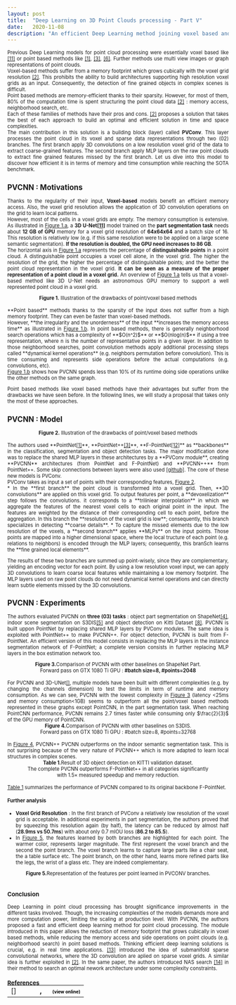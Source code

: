 ```yaml
---
layout: post
title:  "Deep Learning on 3D Point Clouds processing - Part V"
date:   2020-11-08
description: "An efficient Deep Learning method joining voxel based and point based approaches : PVCNN"
---
```


<div style="font-size: 0.8em; text-align: justify;" markdown=1>


Previous Deep Learning models for point cloud processing were essentially voxel based like <a href="#references">[11]</a> or point based methods like <a href="#references">[1]</a>, <a href="#references">[3]</a>, <a href="#references">[6]</a>. Further methods use multi view images or graph representations of point clouds.<br> Voxel-based methods suffer from a memory footprint which grows cubically with the voxel grid resolution <a href="#references">[2]</a>. This prohibits the ability to build architectures supporting high resolution voxel grids as an input. Consequently, the detection of fine grained objects in complex scenes is difficult.<br>
Point based methods are memory-efficient thanks to their sparsity. However, for most of them, 80% of the computation time is spent structuring the point cloud data <a href="#references">[2]</a> : memory access, neighborhood search, etc.<br>
Each of these families of methods have their pros and cons. <a href="#references">[2]</a> proposes a solution that takes the best of each approach to build an optimal and  efficient solution in time and space complexities.<br>
The main contribution in this solution is a  building block (layer) called <b>PVConv</b>. This layer processes the point cloud in its voxel and sparse data representations through two (02) branches. The first branch apply 3D convolutions on a low resolution voxel grid of the data to extract coarse-grained features. The second branch apply MLP layers on the raw point clouds to extract fine grained features missed by the first branch. Let us dive into this model to discover how efficient it is in terms of memory and time consumption while reaching the SOTA benchmark.


## PVCNN : Motivations


Thanks to the regularity of their input, **Voxel-based** models benefit an efficient memory access. Also, the voxel grid resolution allows the application of 3D convolution operations on the grid to learn local patterns. <br>However, most of the cells in a voxel grids are empty. The memory consumption is extensive. As illustrated in <a href="#figure1">Figure 1.a</a>, a **3D U-Net<a href="#references">[11]</a>** model trained on the **part segmentation task** needs about **12 GB of GPU** memory for a voxel grid resolution of **64x64x64** and a batch size of 16. This resolution is relatively low (e.g. if this same resolution were to be applied on a large scene semantic segmentation). **If the resolution is doubled, the GPU need increases to 86 GB**.
<br>
The horizontal axis in <a href="#figure1">Figure 1.a</a> represents the percentage of **distinguishable points** in a point cloud. A distinguishable point occupies a voxel cell alone, in the voxel grid. The higher the resolution of the grid, the higher the percentage of distinguishable points; and the better the point cloud representation in the voxel grid. **It can be seen as a measure of the proper representation of a point cloud in a voxel grid.** An overview of <a href="#figure1">Figure 1.a</a> tells us that a voxel-based method like 3D U-Net needs an astronomous GPU memory to support a well represented point cloud in a voxel grid.
<br>
<center>
<div id="figure1">
  <figure  style="width:100%; margin:0;">
  <img src="{{ '/assets/img/pvcnn_fig1.PNG' | prepend: site.baseurl }}" alt="" style=""> 
  <center  style="font-style: initial;"><b>Figure 1.</b> Illustration of the drawbacks of point/voxel based methods</center>
</figure>
</div>
</center>
<br>
**Point based** methods thanks to the sparsity of the input does not suffer from a high memory footprint. They can even be faster than voxel-based methods.<br>
However, **the irregularity and the unorderness** of the input **increases the memory access time** as illustrated in <a href="#figure1">Figure 1.b</a>. In point based methods, there is generally neighborhood search operations which has a complexity of **$O(n^2)$** or **$O(nlog(n)$** if using a tree representation, where n is the number of representative points in a given layer. In addition to those neighborhood searches, point convolution methods apply additional processing steps called **dynamical kernel operations** (e.g. neighbors permutation before convolution). This is time consuming and represents side operations before the actual computations (e.g. convolutions, etc).<br>
<a href="#figure1">Figure 1.b</a> shows how PVCNN spends less than 10% of its runtime doing side operations unlike the other methods on the same graph.<br>

Point based methods like voxel based methods have their advantages but suffer from the drawbacks we have seen before. In the following lines, we will study a proposal that takes only the most of these approaches.



## PVCNN : Model

<center>
<div id="figure2">
  <figure  style="width:100%; margin:0;">
  <img src="{{ '/assets/img/pvcnn_pvconv.PNG' | prepend: site.baseurl }}" alt="" style=""> 
  <center  style="font-style: initial;"><b>Figure 2.</b> Illustration of the drawbacks of point/voxel based methods</center>
</figure>
</div>
</center>
<br>
The authors used **PointNet<a href="#references">[1]</a>**, **PointNet++<a href="#references">[3]</a>**, **F-PointNet<a href="#references">[12]</a>** as **backbones** in the classification, segmentation and object detection tasks. The major modification done was to replace the shared MLP layers in these architectures by a **PVConv module**, creating **PVCNN** architectures (from PointNet and F-PointNet) and **PVCNN++** from PointNet++. Some skip connections between layers were also used <a href="https://github.com/mit-han-lab/pvcnn">[github]</a>. The core of these new models is PVConv.<br>
PVConv takes as input a set of points with their corresponding features, <a href="#figure2">Figure 2</a>.<br>
* In the **first branch** the point cloud is transformed into a  voxel grid. Then, **3D convolutions** are applied on this voxel grid. To output features per point, a **devoxelization** step follows the convolutions. it corresponds to a **triliniear interpolation** in which we aggregate the features of the nearest voxel cells to each original point in the input. The features are weighted by the distance of their corresponding cell to each point, before the aggregation. In this branch the **resolution of the voxel grid is low**; consequently, this branch specializes in detecting **coarse details**.
* To capture the missed elements due to the low resolution of the voxels, a **second branch** applies **MLPs** on the input points. Those points are mapped into a higher dimensional space, where the local tructure of each point (e.g. relations to neighbors) is encoded through the MLP layers; consequently, this branSch learns the **fine grained local elements**.<br>

The results of these two branches are summed up point-wisely, since they are complementary, yielding an encoding vector for each point. By using a low resolution voxel input, we can apply 3D convolutions to learn coarse local features while maintaining a low memory footprint.  The MLP layers used on raw point clouds do not need dynamical kernel operations and can directly learn subtle elements missed by the 3D convolutions.

## PVCNN : Experiments

The authors evaluated PVCNN on **three (03) tasks** : object part segmentation on ShapeNet<a href="#references">[4]</a>, indoor scene segmentation on S3DIS<a href="#references">[5]</a> and object detection on Kitti Dataset <a href="#references">[8]</a>. PVCNN is built uppon PointNet by replacing shared MLP layers by PVConv modules. The same idea is exploited with PointNet++ to make PVCNN++. For object detection, PVCNN is built from F-PointNet. An efficient version of this model consists in replacing the MLP layers in the instance segmentation network of F-PointNet; a complete version consists in further replacing MLP layers in the box estimation network too.

<center>
<div id="figure3">
  <figure  style="width:100%; margin:0;">
  <img src="{{ '/assets/img/pvcnn_fig3.PNG' | prepend: site.baseurl }}" alt="" style=""> 
  <center  style="font-style: initial;"><b>Figure 3.</b>Comparison of PVCNN with other baselines on ShapeNet Part.<br> Forward pass on GTX 1080 Ti GPU : <b>#batch size=8, #points=2048</b></center>
</figure>
</div>
</center>
<br>
For PVCNN and 3D-UNet<a href="#references">[]</a>, multiple models have been built with different complexities (e.g. by changing the channels dimension) to test the limits in term of runtime and memory consumption. As we can see, PVCNN with the lowest complexity in <a href="#figure3">Figure 3</a> (latency <25ms and memory consumption<1GB) seems to outperform all the point/voxel based methods represented in these graphs except PointCNN, in the part segmentation task. When reaching PointCNN performance, PVCNN remains 2.7 times faster while consuming only $\frac{2}{3}$ of the GPU memory of PointCNN.


<center>
<div id="figure4">
  <figure  style="width:100%; margin:0;">
  <img src="{{ '/assets/img/pvcnn_fig4.PNG' | prepend: site.baseurl }}" alt="" style=""> 
  <center  style="font-style: initial;"><b>Figure 4.</b>Comparison of PVCNN with other baselines on S3DIS.<br> Forward pass on GTX 1080 Ti GPU : #batch size=8, #points=32768</center>
</figure>
</div>
</center>
<br>
In <a href="#figure4">Figure 4</a>, PVCNN++ PVCNN outperforms on the indoor semantic segmentation task. This is not surprising because of the very nature of PVCNN++ which is more adapted to learn local structures in complex scenes.

<center>
<div id="table1">
  <figure  style="width:100%; margin:0;">
  <img src="{{ '/assets/img/pvcnn_table1.PNG' | prepend: site.baseurl }}" alt="" style=""> 
  <center  style="font-style: initial;"><b>Table 1.</b>Result of 3D object detection on KITTI validation dataset.<br>The complete PVCNN outperforms
F-PointNet++ in all categories significantly<br> with 1.5× measured speedup and memory reduction.</center>
</figure>
</div>
</center>
<br>
<a href="#table1">Table 1</a> summarizes the performance of PVCNN compared to its original backbone F-PointNet.

#### Further analysis 

* **Voxel Grid Resolution** : In the first branch of PVConv a relatively low resolution of the voxel grid is acceptable. In additional experiments in part segmentation, the authors proved that by squeezing this resolution again (by half), the latency can be reduced by almost half (**28.9ms vs 50.7ms**) with about only 0.7 mIOU loss (**86.2 to 85.5**).
* In <a href="#figure5">Figure 5</a>, the features learned by both branches are highlighted for each point. The warmer color, represents larger magnitude. The first represent the voxel branch and the second the point branch. The voxel branch learns to capture large parts like a chair seat, the a table surface etc. The point branch, on the other hand, learns more refined parts like  the legs, the wrist of a glass etc. They are indeed complementary.

<center>
<div id="figure5">
  <figure  style="width:100%; margin:0;">
  <img src="{{ '/assets/img/pvcnn_fig5.PNG' | prepend: site.baseurl }}" alt="" style=""> 
  <center  style="font-style: initial;"><b>Figure 5.</b>Representation of the features per point learned in PVCONV branches.</center>
</figure>
</div>
</center>
<br>

### Conclusion
Deep Learning in point cloud processing has brought significance improvements in the different tasks involved. Though, the increasing complexities of the models demands more and more  computation power, limiting the scaling at production level. With PVCNN, the authors proposed a fast and efficient deep learning method for point cloud processing. The module introduced in this paper allows the reduction of memory footprint that grows cubically in voxel based methods, while reducing the memory access and side operations on point clouds (e.g. neighborhood search) in point based methods. Thinking efficient deep learning solutions is crucial, e.g. in real time applications. <a href="#references">[13]</a> introduced the idea of submanifold sparse convolutional networks, where the 3D convolution are aplied on sparse voxel grids. A similar idea is further exploited in <a href="#references">[2]</a>. In the same paper, the authors introduced NAS search <a href="#references">[14]</a> in their method to search an optimal nework architecture under some complexity constraints.


### References
<br>

<textarea id="bibtex_input" style="display:none;">

@misc{liu2019pointvoxel,
      title={Point-Voxel CNN for Efficient 3D Deep Learning}, 
      author={Zhijian Liu and Haotian Tang and Yujun Lin and Song Han},
      year={2019},
      eprint={1907.03739},
      archivePrefix={arXiv},
      primaryClass={cs.CV},
      pos={2}
}


@INPROCEEDINGS{8099499,
author={R. Q. {Charles} and H. {Su} and M. {Kaichun} and L. J. {Guibas}},
booktitle={2017 IEEE Conference on Computer Vision and Pattern Recognition (CVPR)}, title={PointNet: Deep Learning on Point Sets for 3D Classification and Segmentation},
year={2017},
volume={},
number={},
pages={77-85},
doi={10.1109/CVPR.2017.16},
pos={1}}
}

@inproceedings{qi2017pointnet++,
  title={Pointnet++: Deep hierarchical feature learning on point sets in a metric space},
  author={Qi, Charles Ruizhongtai and Yi, Li and Su, Hao and Guibas, Leonidas J},
  booktitle={Advances in neural information processing systems},
  pages={5099--5108},
  year={2017},
  pos={3}
}




@article{shapenet,
author = {Yi, Li and Kim, Vladimir G. and Ceylan, Duygu and Shen, I-Chao and Yan, Mengyan and Su, Hao and Lu, Cewu and Huang, Qixing and Sheffer, Alla and Guibas, Leonidas},
title = {A Scalable Active Framework for Region Annotation in 3D Shape Collections},
year = {2016},
issue_date = {November 2016},
publisher = {Association for Computing Machinery},
address = {New York, NY, USA},
volume = {35},
number = {6},
issn = {0730-0301},
url = {https://doi.org/10.1145/2980179.2980238},
doi = {10.1145/2980179.2980238},
journal = {ACM Trans. Graph.},
month = nov,
articleno = {210},
numpages = {12},
keywords = {shape analysis, active learning},
pos={4}
}

@INPROCEEDINGS{s3dis,  author={I. {Armeni} and O. {Sener} and A. R. {Zamir} and H. {Jiang} and I. {Brilakis} and M. {Fischer} and S. {Savarese}},  booktitle={2016 IEEE Conference on Computer Vision and Pattern Recognition (CVPR)},   title={3D Semantic Parsing of Large-Scale Indoor Spaces},   year={2016},  volume={},  number={},  pages={1534-1543},  doi={10.1109/CVPR.2016.170},
pos={5}}

@misc{pointcnn,
      title={PointCNN: Convolution On X-Transformed Points}, 
      author={Yangyan Li and Rui Bu and Mingchao Sun and Wei Wu and Xinhan Di and Baoquan Chen},
      year={2018},
      eprint={1801.07791},
      archivePrefix={arXiv},
      primaryClass={cs.CV},
      pos={6}
}


@misc{spidercnn,
      title={SpiderCNN: Deep Learning on Point Sets with Parameterized Convolutional Filters}, 
      author={Yifan Xu and Tianqi Fan and Mingye Xu and Long Zeng and Yu Qiao},
      year={2018},
      eprint={1803.11527},
      archivePrefix={arXiv},
      primaryClass={cs.CV},
      pos={7}
}

@article{kitti,
author = {A Geiger and P Lenz and C Stiller and R Urtasun},
title ={Vision meets robotics: The KITTI dataset},
journal = {The International Journal of Robotics Research},
volume = {32},
number = {11},
pages = {1231-1237},
year = {2013},
doi = {10.1177/0278364913491297},
URL = {https://doi.org/10.1177/0278364913491297},
eprint = {https://doi.org/10.1177/0278364913491297},
abstract = {},
pos={8}
}

@INPROCEEDINGS{rsnet,
  author={Q. {Huang} and W. {Wang} and U. {Neumann}},
  booktitle={2018 IEEE/CVF Conference on Computer Vision and Pattern Recognition}, 
  title={Recurrent Slice Networks for 3D Segmentation of Point Clouds}, 
  year={2018},
  volume={},
  number={},
  pages={2626-2635},
  doi={10.1109/CVPR.2018.00278},
  pos={9}
}

@misc{dgcnn,
      title={Dynamic Graph CNN for Learning on Point Clouds}, 
      author={Yue Wang and Yongbin Sun and Ziwei Liu and Sanjay E. Sarma and Michael M. Bronstein and Justin M. Solomon},
      year={2019},
      eprint={1801.07829},
      archivePrefix={arXiv},
      primaryClass={cs.CV},
      pos={10}
}

@misc{3d-unet,
      title={3D U-Net: Learning Dense Volumetric Segmentation from Sparse Annotation}, 
      author={Özgün Çiçek and Ahmed Abdulkadir and Soeren S. Lienkamp and Thomas Brox and Olaf Ronneberger},
      year={2016},
      eprint={1606.06650},
      archivePrefix={arXiv},
      primaryClass={cs.CV},
      pos={11}
}

@misc{qi2018frustum,
title={Frustum PointNets for 3D Object Detection from RGB-D Data}, 
author={Charles R. Qi and Wei Liu and Chenxia Wu and Hao Su and Leonidas J. Guibas},
year={2018},
eprint={1711.08488},
archivePrefix={arXiv},
primaryClass={cs.CV},
pos={12}
}

@misc{graham20173d,
      title={3D Semantic Segmentation with Submanifold Sparse Convolutional Networks}, 
      author={Benjamin Graham and Martin Engelcke and Laurens van der Maaten},
      year={2017},
      eprint={1711.10275},
      archivePrefix={arXiv},
      primaryClass={cs.CV},
      pos={13}
}

@misc{tang2020searching,
      title={Searching Efficient 3D Architectures with Sparse Point-Voxel Convolution}, 
      author={Haotian Tang and Zhijian Liu and Shengyu Zhao and Yujun Lin and Ji Lin and Hanrui Wang and Song Han},
      year={2020},
      eprint={2007.16100},
      archivePrefix={arXiv},
      primaryClass={cs.CV},
      pos={14}
}

</textarea>

<div class="bibtex_template" style="">
	<table style="border: none; margin-top: -30px;">
		<td style="vertical-align:top; border:none; width: 50px;"> [<span class="pos"></span>]
		</td>
	<td>
	
  <div class="if author" style="font-weight: bold;">	
	<div >
		<span class="if year">
			<span class="year"></span>, 
		</span>
		<span class="author"></span>
		<span class="if url" style="margin-left: 20px">
		  <a class="url" style="color:black; font-size:10px">(view online)</a>
		</span>
		</div>
	</div>
  <div style="">
    <span class="title"></span>
  </div>
</td>
</table>

</div>
<p id="bibtex_display"></p>


</div>
